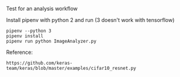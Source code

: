 

Test for an analysis workflow

Install pipenv with python 2 and run (3 doesn't work with tensorflow)

    pipenv --python 3
    pipenv install 
    pipenv run python ImageAnalyzer.py
    


Reference:
    
    https://github.com/keras-team/keras/blob/master/examples/cifar10_resnet.py